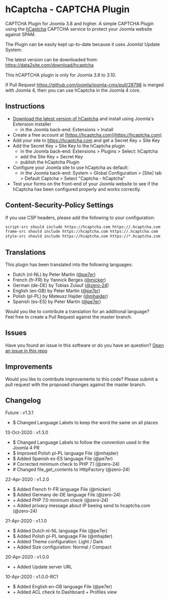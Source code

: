 # hCaptcha - CAPTCHA Plugin 
CAPTCHA Plugin for Joomla 3.8 and higher. 
A simple CAPTCHA Plugin using the [hCaptcha](https://www.hcaptcha.com/) CAPTCHA service 
to protect your Joomla website against SPAM.

The Plugin can be easily kept up-to-date because it uses Joomla! Update System. 

The latest version can be downloaded from: https://data2site.com/download/hcaptcha

This hCAPTCHA plugin is only for Joomla 3.8 to 3.10.

If Pull Request https://github.com/joomla/joomla-cms/pull/28798 is merged with Joomla 4, 
then you can use hCaptcha in the Joomla 4 core.

## Instructions

- [Download the latest version of hCaptcha](https://data2site.com/download/hcaptcha) 
and install using Joomla's Extension installer
    - in the Joomla back-end: Extensions > Install
- Create a free account at [https://hcaptcha.com](https://hcaptcha.com)
- Add your site to https://hcaptcha.com and get a Secret Key + Site Key 
- Add the Secret Key + Site Key to the hCaptcha plugin 
    - in the Joomla back-end: Extensions > Plugins > Select: hCaptcha
    - add the Site Key + Secret Key
    - publish the hCaptcha Plugin
- Configure your Joomla site to use hCaptcha as default:
    - in the Joomla back-end: System > Global Configuration > [Site] tab > 
    Default Captcha > Select "Captcha - hCaptcha"
- Test your forms on the front-end of your Joomla website to see if the hCaptcha 
has been configured properly and works correctly.

## Content-Security-Policy Settings
If you use CSP headers, please add the following to your configuration:
```txt
script-src should include https://hcaptcha.com https://.hcaptcha.com
frame-src should include https://hcaptcha.com https://.hcaptcha.com
style-src should include https://hcaptcha.com https://*.hcaptcha.com
```

## Translations
This plugin has been translated into the following languages:
- Dutch (nl-NL) by Peter Martin ([@pe7er](https://github.com/pe7er))
- French (fr-FR) by Yannick Berges ([@micker](https://github.com/micker))
- German (de-DE) by Tobias Zulauf ([@zero-24](https://github.com/zero-24))
- English (en-GB) by Peter Martin ([@pe7er](https://github.com/pe7er))
- Polish (pl-PL) by Mateusz Hajder ([@mhajder](https://github.com/mhajder))
- Spanish (es-ES) by Peter Martin ([@pe7er](https://github.com/pe7er))
 
Would you like to contribute a translation for an additional language?<br> 
Feel free to create a Pull Request against the master branch.

## Issues
Have you found an issue in this software or do you have an question?
[Open an issue in this repo](https://github.com/pe7er/hCaptcha/issues/new)

## Improvements
Would you like to contribute improvements to this code?
Please submit a pull request with the proposed changes against the master branch.

## Changelog

Future : v1.3.1
<ul>
<li>$ Changed Language Labels to keep the word the same on all places</li>
</ul>

13-Oct-2020 : v1.3.0
<ul>
<li>$ Changed Language Labels to follow the convention used in the Joomla 4 PR</li>
<li>$ Improved Polish pl-PL language File (@mhajder)</li>
<li>$ Added Spanish es-ES language File (@pe7er)</li>
<li># Corrected minimum check to PHP 7.1 (@zero-24)</li>
<li># Changed file_get_contents to HttpFactory (@zero-24)</li>
</ul>

22-Apr-2020 : v1.2.0
<ul>
<li>$ Added French fr-FR language File (@micker)</li>
<li>$ Added Germany de-DE language File (@zero-24)</li>
<li>+ Added PHP 7.0 minimum check (@zero-24)</li>
<li>+ Added privacy message about IP beeing send to hcaptcha.com (@zero-24)</li>
</ul>

21-Apr-2020 : v1.1.0
<ul>
<li>$ Added Dutch nl-NL language File (@pe7er)</li>
<li>$ Added Polish pl-PL language File (@mhajder)</li>
<li>+ Added Theme configuration: Light / Dark</li>
<li>+ Added Size configuration: Normal / Compact</li>
</ul>

20-Apr-2020 : v1.0.0
<ul>
<li>+ Added Update server URL</li>
</ul>

10-Apr-2020 : v1.0.0-RC1
<ul>
<li>$ Added English en-GB language File (@pe7er)</li>
<li>+ Added ACL check to Dashboard + Profiles view</li>
</ul>
